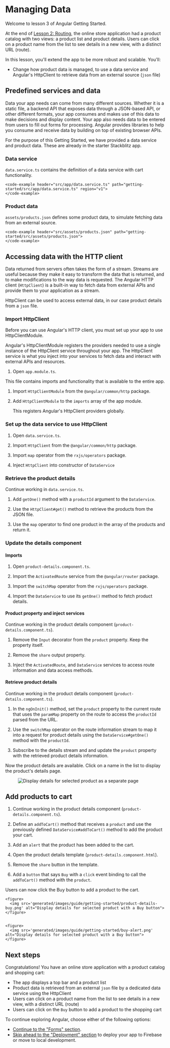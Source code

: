 # Managing Data

Welcome to lesson 3 of Angular Getting Started. 

At the end of [Lesson 2: Routing](getting-started/routing), the online store application had a product catalog with two views: a product list and product details. 
Users can click on a product name from the list to see details in a new view, with a distinct URL (route).

In this lesson, you'll extend the app to be more robust and scalable. You'll:
* Change how product data is managed, to use a data service and Angular's HttpClient to retrieve data from an external source (`json` file)

<!--
## Introduction

Data your app needs can come from many different sources. Whether it be a static file, a backend API that exposes data through a JSON-based API, or other different formats, your app consumes and makes use of this data to make decisions and display content. Your app also needs data to be entered from users to fill out forms for processing. Angular provides libraries to help you consume and receive data by building on top of existing browser APIs. 
-->

<!--
JAF: I'd like to move routing to its own lesson between first app and managing data, but we'd have to redesign the flow or the app to make routing work at that point. 
-->

## Predefined services and data

Data your app needs can come from many different sources. Whether it is a static file, a backend API that exposes data through a JSON-based API, or other different formats, your app consumes and makes use of this data to make decisions and display content. Your app also needs data to be entered from users to fill out forms for processing. Angular provides libraries to help you consume and receive data by building on top of existing browser APIs. 

For the purpose of this Getting Started, we have provided a data service and product data. These are already in the starter Stackblitz app. 

### Data service 

`data.service.ts` contains the definition of a data service with cart functionality. 

    <code-example header="src/app/data.service.ts" path="getting-started/src/app/data.service.ts" region="v1">
    </code-example>

### Product data

`assets/products.json` defines some product data, to simulate fetching data from an external source.

    <code-example header="src/assets/products.json" path="getting-started/src/assets/products.json">
    </code-example>


## Accessing data with the HTTP client

Data returned from servers often takes the form of a stream. Streams are useful because they make it easy to transform the data that is returned, and to make modifications to the way data is requested. The Angular HTTP client (`HttpClient`) is a built-in way to fetch data from external APIs and provide them to your application as a stream.

HttpClient can be used to access external data, in our case product details from a `json` file. 

### Import HttpClient

Before you can use Angular's HTTP client, you must set up your app to use HttpClientModule. 

Angular's HttpClientModule registers the providers needed to use a single instance of the HttpClient service throughout your app. The HttpClient service is what you inject into your services to fetch data and interact with external APIs and resources. 

1. Open `app.module.ts`. 

  This file contains imports and functionality that is available to the entire app. 

1. Import `HttpClientModule` from the `@angular/common/http` package.

    <code-example header="src/app/app.module.ts" path="getting-started/src/app/app.module.ts" region="http-client-module-import">
    </code-example>

1. Add `HttpClientModule` to the `imports` array of the app module.

    This registers Angular's HttpClient providers globally.

    <code-example header="src/app/app.module.ts" path="getting-started/src/app/app.module.ts" region="http-client-module">
    </code-example>


### Set up the data service to use HttpClient

1. Open `data.service.ts`.

1. Import `HttpClient` from the `@angular/common/http` package.

1. Import `map` operator from the `rxjs/operators` package.

    <code-example header="src/app/data.service.ts" path="getting-started/src/app/data.service.ts" region="imports">
    </code-example>

1. Inject `HttpClient` into constructor of `DataService`

    <code-example header="src/app/data.service.ts" path="getting-started/src/app/data.service.ts" region="ctor">
    </code-example>

### Retrieve the product details

Continue working in `data.service.ts`.

1. Add `getOne()` method with a `productId` argument to the `DataService`. 

1. Use the `HttpClient#get()` method to retrieve the products from the JSON file.

1. Use the `map` operator to find one product in the array of the products and return it.

    <code-example header="src/app/data.service.ts" path="getting-started/src/app/data.service.ts" region="get-one">
    </code-example>

### Update the details component

#### Imports

1. Open `product-details.component.ts`. 

1. Import the `ActivatedRoute` service from the `@angular/router` package.

1. Import the `switchMap` operator from the `rxjs/operators` package.

1. Import the `DataService` to use its `getOne()` method to fetch product details.

    <code-example header="src/app/product-details/product-details.component.ts" path="getting-started/src/app/product-details/product-details.component.ts" region="imports">
    </code-example>

#### Product property and inject services

Continue working in the product details component (`product-details.component.ts`). 

1. Remove the `Input` decorator from the `product` property. Keep the property itself. 

1. Remove the `share` output property.

1. Inject the `ActivatedRoute`, and `DataService` services to access route information and data access methods.

    <code-example header="src/app/product-details/product-details.component.ts" path="getting-started/src/app/product-details/product-details.component.ts" region="props-methods">
    </code-example>


#### Retrieve product details

Continue working in the product details component (`product-details.component.ts`). 

1. In the `ngOnInit()` method, set the `product` property to the current route that uses the `paramMap` property on the route to access the `productId` parsed from the URL.

1. Use the `switchMap` operator on the route information stream to map it into a request for product details using the `DataService#getOne()` method
with the `productId`.

1. Subscribe to the details stream and and update the `product` property with the retrieved product details information.

    <code-example header="src/app/product-details/product-details.component.ts" path="getting-started/src/app/product-details/product-details.component.ts" region="get-product">
    </code-example>

Now the product details are available. Click on a name in the list to display the product's details page. 

<figure>
  <img src='generated/images/guide/getting-started/product-details-routed.png' alt="Display details for selected product as a separate page">
</figure>


## Add products to cart


1. Continue working in the product details component (`product-details.component.ts`). 

1. Define an `addToCart()` method that receives a `product` and use the previously defined `DataService#addToCart()` method to add the product your cart. 

1. Add an `alert` that the product has been added to the cart.

    <code-example header="src/app/product-details/product-details.component.ts" path="getting-started/src/app/product-details/product-details.component.ts" region="add-to-cart">
    </code-example>

1. Open the product details template (`product-details.component.html`). 

1. Remove the `share` button in the template.

1. Add a `button` that says `Buy` with a `click` event binding to call the `addToCart()` method with the `product`.

    <code-example header="src/app/product-details/product-details.component.html" path="getting-started/src/app/product-details/product-details.component.html">
    </code-example>

Users can now click the Buy button to add a product to the cart. 

    <figure>
      <img src='generated/images/guide/getting-started/product-details-buy.png' alt="Display details for selected product with a Buy button">
    </figure>


    <figure>
      <img src='generated/images/guide/getting-started/buy-alert.png' alt="Display details for selected product with a Buy button">
    </figure>


## Next steps

Congratulations! You have an online store application with a product catalog and shopping cart: 

* The app displays a top bar and a product list
* Product data is retrieved from an external `json` file by a dedicated data service using the HttpClient
* Users can click on a product name from the list to see details in a new view, with a distinct URL (route)
* Users can click on the `Buy` button to add a product to the shopping cart


To continue exploring Angular, choose either of the following options:
* [Continue to the "Forms" section](getting-started/forms). 
* [Skip ahead to the "Deployment" section](getting-started/deployment) to deploy your app to Firebase or move to local development. 



